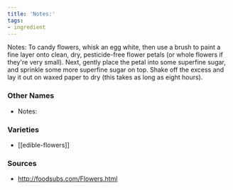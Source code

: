 ```yaml
---
title: 'Notes:'
tags:
- ingredient
---
```

Notes: To candy flowers, whisk an egg white, then use a brush to paint a fine layer onto clean, dry, pesticide-free flower petals (or whole flowers if they're very small). Next, gently place the petal into some superfine sugar, and sprinkle some more superfine sugar on top. Shake off the excess and lay it out on waxed paper to dry (this takes as long as eight hours).

### Other Names

* Notes:

### Varieties

* [[edible-flowers]]

### Sources
* http://foodsubs.com/Flowers.html
